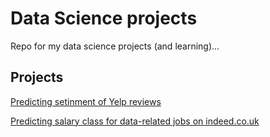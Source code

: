 # Data Science projects

Repo for my data science projects (and learning)...

## Projects

[Predicting setinment of Yelp reviews](https://github.com/markjpjones/projects/tree/master/yelp%20sentiment%20analysis)

[Predicting salary class for data-related jobs on indeed.co.uk](https://github.com/markjpjones/projects/tree/master/indeed%20salary%20analysis)
